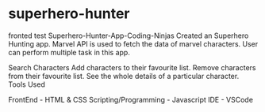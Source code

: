 # superhero-hunter
fronted test
Superhero-Hunter-App-Coding-Ninjas
Created an Superhero Hunting app. Marvel API is used to fetch the data of marvel characters. User can perform multiple task in this app.

Search Characters
Add characters to their favourite list.
Remove characters from their favourite list.
See the whole details of a particular character.
Tools Used








FrontEnd - HTML & CSS
Scripting/Programming - Javascript
IDE - VSCode
